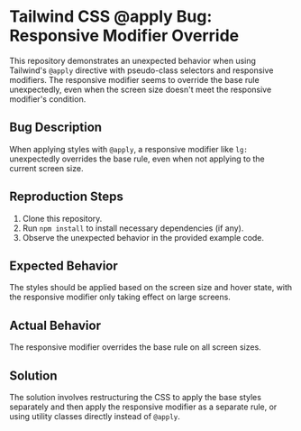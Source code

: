 # Tailwind CSS @apply Bug: Responsive Modifier Override

This repository demonstrates an unexpected behavior when using Tailwind's `@apply` directive with pseudo-class selectors and responsive modifiers. The responsive modifier seems to override the base rule unexpectedly, even when the screen size doesn't meet the responsive modifier's condition. 

## Bug Description
When applying styles with `@apply`,  a responsive modifier like `lg:` unexpectedly overrides the base rule, even when not applying to the current screen size. 

## Reproduction Steps
1. Clone this repository.
2. Run `npm install` to install necessary dependencies (if any).
3. Observe the unexpected behavior in the provided example code.

## Expected Behavior
The styles should be applied based on the screen size and hover state, with the responsive modifier only taking effect on large screens.

## Actual Behavior
The responsive modifier overrides the base rule on all screen sizes.

## Solution
The solution involves restructuring the CSS to apply the base styles separately and then apply the responsive modifier as a separate rule, or using utility classes directly instead of `@apply`.